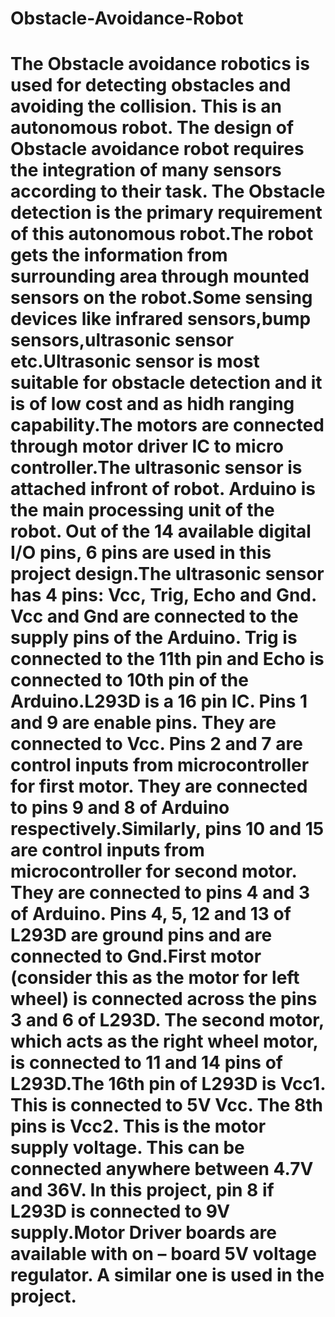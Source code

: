# Obstacle-Avoidance-Robot
# The Obstacle avoidance robotics is used for detecting obstacles and avoiding the collision. This is an autonomous robot. The design of Obstacle avoidance robot requires the integration of many sensors according to their task. The Obstacle detection is the primary requirement of this autonomous robot.The robot gets the information from surrounding area through mounted sensors on the robot.Some sensing devices like infrared sensors,bump sensors,ultrasonic sensor etc.Ultrasonic sensor is most suitable for obstacle detection and it is of low cost and as hidh ranging capability.The motors are connected through motor driver IC to micro controller.The ultrasonic sensor is attached infront of robot. Arduino is the main processing unit of the robot. Out of the 14 available digital I/O pins, 6 pins are used in this project design.The ultrasonic sensor has 4 pins: Vcc, Trig, Echo and Gnd. Vcc and Gnd are connected to the supply pins of the Arduino. Trig is connected to the 11th pin and Echo is connected to 10th pin of the Arduino.L293D is a 16 pin IC. Pins 1 and 9 are enable pins. They are connected to Vcc. Pins 2 and 7 are control inputs from microcontroller for first motor. They are connected to pins 9 and 8 of Arduino respectively.Similarly, pins 10 and 15 are control inputs from microcontroller for second motor. They are connected to pins 4 and 3 of Arduino. Pins 4, 5, 12 and 13 of L293D are ground pins and are connected to Gnd.First motor (consider this as the motor for left wheel) is connected across the pins 3 and 6 of L293D. The second motor, which acts as the right wheel motor, is connected to 11 and 14 pins of L293D.The 16th pin of L293D is Vcc1. This is connected to 5V Vcc. The 8th pins is Vcc2. This is the motor supply voltage. This can be connected anywhere between 4.7V and 36V. In this project, pin 8 if L293D is connected to 9V supply.Motor Driver boards are available with on – board 5V voltage regulator. A similar one is used in the project. 
